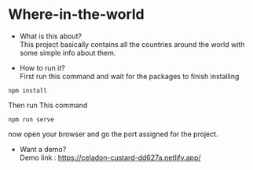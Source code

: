 # Where-in-the-world

* What is this about?  
This project basically contains all the countries around the world with some simple info about them.

* How to run it?  
First run this command and wait for the packages to finish installing  
```  
npm install  
```  

Then run This command  
```
npm run serve
```  
now open your browser and go the port assigned for the project.  
  
* Want a demo?  
Demo link : https://celadon-custard-dd627a.netlify.app/

